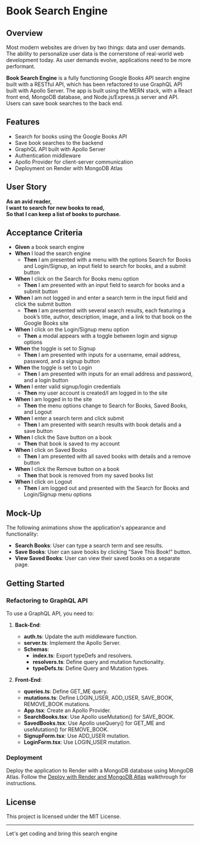 # Book Search Engine

## Overview
Most modern websites are driven by two things: data and user demands. The ability to personalize user data is the cornerstone of real-world web development today. As user demands evolve, applications need to be more performant.

**Book Search Engine** is a fully functioning Google Books API search engine built with a RESTful API, which has been refactored to use GraphQL API built with Apollo Server. The app is built using the MERN stack, with a React front end, MongoDB database, and Node.js/Express.js server and API. Users can save book searches to the back end.

## Features
- Search for books using the Google Books API
- Save book searches to the backend
- GraphQL API built with Apollo Server
- Authentication middleware
- Apollo Provider for client-server communication
- Deployment on Render with MongoDB Atlas

## User Story
**As an avid reader,**  
**I want to search for new books to read,**  
**So that I can keep a list of books to purchase.**

## Acceptance Criteria
- **Given** a book search engine
- **When** I load the search engine
  - **Then** I am presented with a menu with the options Search for Books and Login/Signup, an input field to search for books, and a submit button
- **When** I click on the Search for Books menu option
  - **Then** I am presented with an input field to search for books and a submit button
- **When** I am not logged in and enter a search term in the input field and click the submit button
  - **Then** I am presented with several search results, each featuring a book’s title, author, description, image, and a link to that book on the Google Books site
- **When** I click on the Login/Signup menu option
  - **Then** a modal appears with a toggle between login and signup options
- **When** the toggle is set to Signup
  - **Then** I am presented with inputs for a username, email address, password, and a signup button
- **When** the toggle is set to Login
  - **Then** I am presented with inputs for an email address and password, and a login button
- **When** I enter valid signup/login credentials
  - **Then** my user account is created/I am logged in to the site
- **When** I am logged in to the site
  - **Then** the menu options change to Search for Books, Saved Books, and Logout
- **When** I enter a search term and click submit
  - **Then** I am presented with search results with book details and a save button
- **When** I click the Save button on a book
  - **Then** that book is saved to my account
- **When** I click on Saved Books
  - **Then** I am presented with all saved books with details and a remove button
- **When** I click the Remove button on a book
  - **Then** that book is removed from my saved books list
- **When** I click on Logout
  - **Then** I am logged out and presented with the Search for Books and Login/Signup menu options

## Mock-Up
The following animations show the application's appearance and functionality:
- **Search Books**: User can type a search term and see results.
- **Save Books**: User can save books by clicking "Save This Book!" button.
- **View Saved Books**: User can view their saved books on a separate page.

## Getting Started
### Refactoring to GraphQL API
To use a GraphQL API, you need to:
1. **Back-End**:
   - **auth.ts**: Update the auth middleware function.
   - **server.ts**: Implement the Apollo Server.
   - **Schemas**:
     - **index.ts**: Export typeDefs and resolvers.
     - **resolvers.ts**: Define query and mutation functionality.
     - **typeDefs.ts**: Define Query and Mutation types.

2. **Front-End**:
   - **queries.ts**: Define GET_ME query.
   - **mutations.ts**: Define LOGIN_USER, ADD_USER, SAVE_BOOK, REMOVE_BOOK mutations.
   - **App.tsx**: Create an Apollo Provider.
   - **SearchBooks.tsx**: Use Apollo useMutation() for SAVE_BOOK.
   - **SavedBooks.tsx**: Use Apollo useQuery() for GET_ME and useMutation() for REMOVE_BOOK.
   - **SignupForm.tsx**: Use ADD_USER mutation.
   - **LoginForm.tsx**: Use LOGIN_USER mutation.

### Deployment
Deploy the application to Render with a MongoDB database using MongoDB Atlas. Follow the [Deploy with Render and MongoDB Atlas](https://render.com/docs/deploy-to-render) walkthrough for instructions.

## License
This project is licensed under the MIT License.

---

Let's get coding and bring this search engine 
